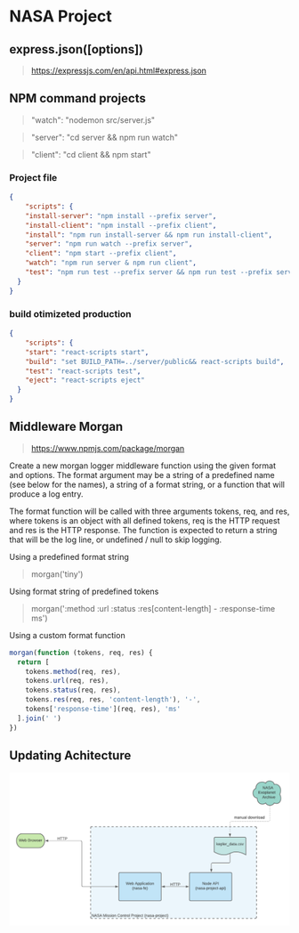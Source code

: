 # NASA Project

## express.json([options])

> https://expressjs.com/en/api.html#express.json

## NPM command projects

> "watch": "nodemon src/server.js"

> "server": "cd server && npm run watch"

> "client": "cd client && npm start"

### Project file

```json
{
    "scripts": {
    "install-server": "npm install --prefix server",
    "install-client": "npm install --prefix client",
    "install": "npm run install-server && npm run install-client",
    "server": "npm run watch --prefix server",
    "client": "npm start --prefix client",
    "watch": "npm run server & npm run client",
    "test": "npm run test --prefix server && npm run test --prefix server"
  }
}
```

### build otimizeted production

```json
{
    "scripts": {
    "start": "react-scripts start",
    "build": "set BUILD_PATH=../server/public&& react-scripts build",
    "test": "react-scripts test",
    "eject": "react-scripts eject"
  }
}
```

## Middleware Morgan

> https://www.npmjs.com/package/morgan

Create a new morgan logger middleware function using the given format and options. The format argument may be a string of a predefined name (see below for the names), a string of a format string, or a function that will produce a log entry.

The format function will be called with three arguments tokens, req, and res, where tokens is an object with all defined tokens, req is the HTTP request and res is the HTTP response. The function is expected to return a string that will be the log line, or undefined / null to skip logging.

Using a predefined format string

> morgan('tiny')

Using format string of predefined tokens

> morgan(':method :url :status :res[content-length] - :response-time ms')

Using a custom format function

```js
morgan(function (tokens, req, res) {
  return [
    tokens.method(req, res),
    tokens.url(req, res),
    tokens.status(req, res),
    tokens.res(req, res, 'content-length'), '-',
    tokens['response-time'](req, res), 'ms'
  ].join(' ')
})
```

## Updating Achitecture

!["project-architectural-diagram"](../images/Project-Architectural-Diagram.png)